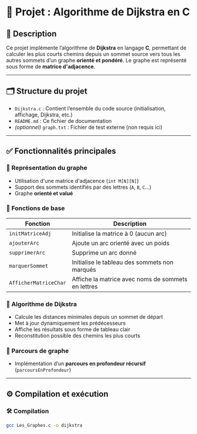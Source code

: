 # 📌 Projet : Algorithme de Dijkstra en C

## 🧠 Description

Ce projet implémente l’algorithme de **Dijkstra** en langage **C**, permettant de calculer les plus courts chemins depuis un sommet source vers tous les autres sommets d’un graphe **orienté et pondéré**. Le graphe est représenté sous forme de **matrice d'adjacence**.

---

## 🗂️ Structure du projet

- `Dijkstra.c` : Contient l’ensemble du code source (initialisation, affichage, Dijkstra, etc.)
- `README.md` : Ce fichier de documentation
- *(optionnel)* `graph.txt` : Fichier de test externe (non requis ici)

---

## ✅ Fonctionnalités principales

### 🔹 Représentation du graphe
- Utilisation d'une matrice d'adjacence (`int M[N][N]`)
- Support des sommets identifiés par des lettres (`A`, `B`, `C`…)
- Graphe **orienté et valué**

### 🔹 Fonctions de base

| Fonction             | Description                                      |
|----------------------|--------------------------------------------------|
| `initMatriceAdj`     | Initialise la matrice à 0 (aucun arc)            |
| `ajouterArc`         | Ajoute un arc orienté avec un poids              |
| `supprimerArc`       | Supprime un arc donné                            |
| `marquerSommet`      | Initialise le tableau des sommets non marqués    |
| `AfficherMatriceChar`| Affiche la matrice avec noms de sommets en lettres |

### 🔹 Algorithme de Dijkstra

- Calcule les distances minimales depuis un sommet de départ
- Met à jour dynamiquement les prédécesseurs
- Affiche les résultats sous forme de tableau clair
- Reconstitution possible des chemins les plus courts

### 🔹 Parcours de graphe
- Implémentation d’un **parcours en profondeur récursif** (`parcoursEnProfondeur`)

---

## ⚙️ Compilation et exécution

### 🛠️ Compilation
```bash
gcc Les_Graphes.c -o dijkstra
